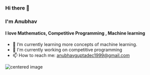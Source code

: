 ### Hi there 👋
### I'm Anubhav
#### I love Mathematics, Competitive Programming , Machine learning

- 🌱 I’m currently learning more concepts of machine learning.
- 🤔 I'm currently working on competitive programming
- 📫 How to reach me: anubhavguptadec1999@gmail.com

<p class="aligncenter">
    <img src="https://github-readme-stats.vercel.app/api?username=manvirag982&show_icons=true&theme=radical&count_private=true" alt="centered image" />
</p>


